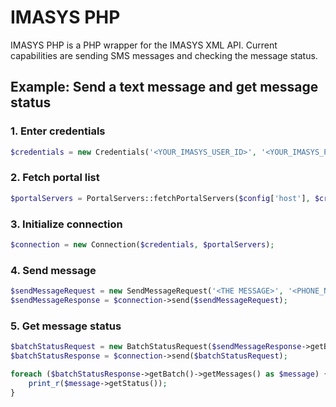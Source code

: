 # IMASYS PHP

IMASYS PHP is a PHP wrapper for the IMASYS XML API. Current capabilities are sending SMS messages and checking the message status.

## Example: Send a text message and get message status
### 1. Enter credentials
```PHP
$credentials = new Credentials('<YOUR_IMASYS_USER_ID>', '<YOUR_IMASYS_PASSWORD>');
```

### 2. Fetch portal list
```PHP
$portalServers = PortalServers::fetchPortalServers($config['host'], $credentials);
```

### 3. Initialize connection
```PHP
$connection = new Connection($credentials, $portalServers);
```

### 4. Send message
```PHP
$sendMessageRequest = new SendMessageRequest('<THE MESSAGE>', '<PHONE_NUMBER>', '<ORIGINATOR_NAME>');
$sendMessageResponse = $connection->send($sendMessageRequest);
```

### 5. Get message status
```PHP
$batchStatusRequest = new BatchStatusRequest($sendMessageResponse->getBatchId());
$batchStatusResponse = $connection->send($batchStatusRequest);

foreach ($batchStatusResponse->getBatch()->getMessages() as $message) {
    print_r($message->getStatus());
}
```